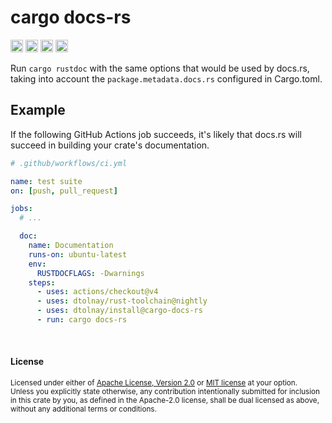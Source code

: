 # cargo docs-rs

[<img alt="github" src="https://img.shields.io/badge/github-dtolnay/cargo--docs--rs-8da0cb?style=for-the-badge&labelColor=555555&logo=github" height="20">](https://github.com/dtolnay/cargo-docs-rs)
[<img alt="crates.io" src="https://img.shields.io/crates/v/cargo-docs-rs.svg?style=for-the-badge&color=fc8d62&logo=rust" height="20">](https://crates.io/crates/cargo-docs-rs)
[<img alt="build status" src="https://img.shields.io/github/actions/workflow/status/dtolnay/cargo-docs-rs/ci.yml?branch=master&style=for-the-badge" height="20">](https://github.com/dtolnay/cargo-docs-rs/actions?query=branch%3Amaster)
[<img alt="test" src="https://img.shields.io/github/actions/workflow/status/dtolnay/cargo-docs-rs/test.yml?branch=master&style=for-the-badge" height="20">](https://github.com/dtolnay/cargo-docs-rs/actions?query=branch%3Amaster)

Run `cargo rustdoc` with the same options that would be used by docs.rs, taking
into account the `package.metadata.docs.rs` configured in Cargo.toml.

## Example

If the following GitHub Actions job succeeds, it's likely that docs.rs will
succeed in building your crate's documentation.

```yaml
# .github/workflows/ci.yml

name: test suite
on: [push, pull_request]

jobs:
  # ...

  doc:
    name: Documentation
    runs-on: ubuntu-latest
    env:
      RUSTDOCFLAGS: -Dwarnings
    steps:
      - uses: actions/checkout@v4
      - uses: dtolnay/rust-toolchain@nightly
      - uses: dtolnay/install@cargo-docs-rs
      - run: cargo docs-rs
```

<br>

#### License

<sup>
Licensed under either of <a href="LICENSE-APACHE">Apache License, Version
2.0</a> or <a href="LICENSE-MIT">MIT license</a> at your option.
</sup>

<br>

<sub>
Unless you explicitly state otherwise, any contribution intentionally submitted
for inclusion in this crate by you, as defined in the Apache-2.0 license, shall
be dual licensed as above, without any additional terms or conditions.
</sub>
